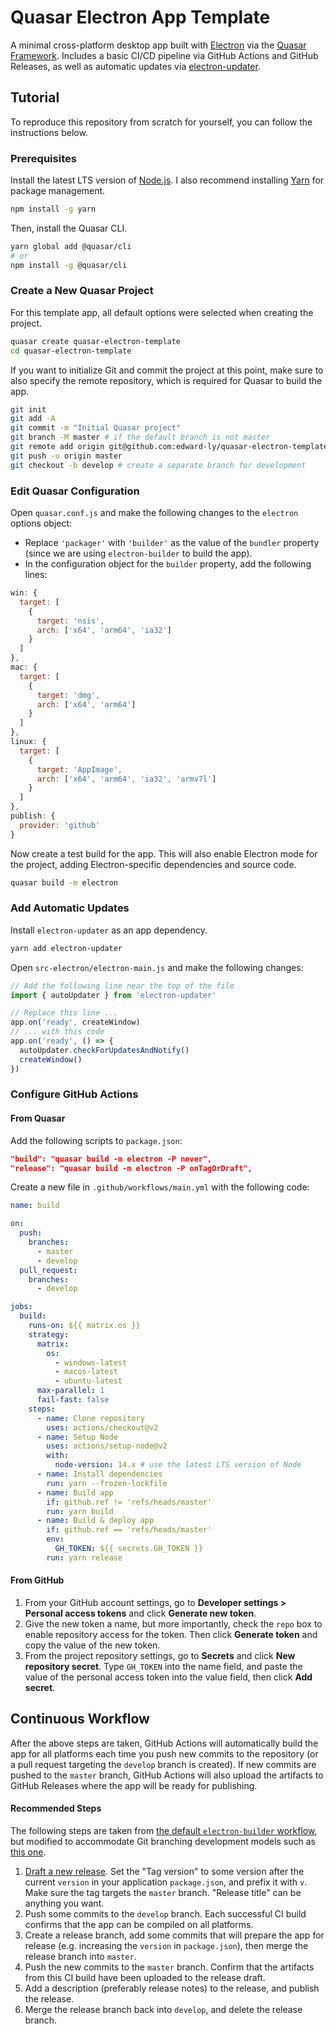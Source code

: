 # Quasar Electron App Template

A minimal cross-platform desktop app built with [Electron](https://www.electronjs.org/) via the [Quasar Framework](https://quasar.dev/).
Includes a basic CI/CD pipeline via GitHub Actions and GitHub Releases, as well as automatic updates via [electron-updater](https://yarn.pm/electron-updater).

## Tutorial

To reproduce this repository from scratch for yourself, you can follow the instructions below.

### Prerequisites

Install the latest LTS version of [Node.js](https://nodejs.org/en/).
I also recommend installing [Yarn](https://yarnpkg.com/) for package management.

```bash
npm install -g yarn
```

Then, install the Quasar CLI.

```bash
yarn global add @quasar/cli
# or
npm install -g @quasar/cli
```

### Create a New Quasar Project

For this template app, all default options were selected when creating the project.

```bash
quasar create quasar-electron-template
cd quasar-electron-template
```

If you want to initialize Git and commit the project at this point, make sure to also specify the remote repository, which is required for Quasar to build the app.

```bash
git init
git add -A
git commit -m "Initial Quasar project"
git branch -M master # if the default branch is not master
git remote add origin git@github.com:edward-ly/quasar-electron-template.git # required
git push -u origin master
git checkout -b develop # create a separate branch for development
```

### Edit Quasar Configuration

Open `quasar.conf.js` and make the following changes to the `electron` options object:

-   Replace `'packager'` with `'builder'` as the value of the `bundler` property (since we are using `electron-builder` to build the app).
-   In the configuration object for the `builder` property, add the following lines:

```js
win: {
  target: [
    {
      target: 'nsis',
      arch: ['x64', 'arm64', 'ia32']
    }
  ]
},
mac: {
  target: [
    {
      target: 'dmg',
      arch: ['x64', 'arm64']
    }
  ]
},
linux: {
  target: [
    {
      target: 'AppImage',
      arch: ['x64', 'arm64', 'ia32', 'armv7l']
    }
  ]
},
publish: {
  provider: 'github'
}
```

Now create a test build for the app.
This will also enable Electron mode for the project, adding Electron-specific dependencies and source code.

```bash
quasar build -m electron
```

### Add Automatic Updates

Install `electron-updater` as an app dependency.

```bash
yarn add electron-updater
```

Open `src-electron/electron-main.js` and make the following changes:

```js
// Add the following line near the top of the file
import { autoUpdater } from 'electron-updater'

// Replace this line ...
app.on('ready', createWindow)
// ... with this code
app.on('ready', () => {
  autoUpdater.checkForUpdatesAndNotify()
  createWindow()
})
```

### Configure GitHub Actions

#### From Quasar

Add the following scripts to `package.json`:

```json
"build": "quasar build -m electron -P never",
"release": "quasar build -m electron -P onTagOrDraft",
```

Create a new file in `.github/workflows/main.yml` with the following code:

```yml
name: build

on:
  push:
    branches:
      - master
      - develop
  pull_request:
    branches:
      - develop

jobs:
  build:
    runs-on: ${{ matrix.os }}
    strategy:
      matrix:
        os:
          - windows-latest
          - macos-latest
          - ubuntu-latest
      max-parallel: 1
      fail-fast: false
    steps:
      - name: Clone repository
        uses: actions/checkout@v2
      - name: Setup Node
        uses: actions/setup-node@v2
        with:
          node-version: 14.x # use the latest LTS version of Node
      - name: Install dependencies
        run: yarn --frozen-lockfile
      - name: Build app
        if: github.ref != 'refs/heads/master'
        run: yarn build
      - name: Build & deploy app
        if: github.ref == 'refs/heads/master'
        env:
          GH_TOKEN: ${{ secrets.GH_TOKEN }}
        run: yarn release
```

#### From GitHub

1.  From your GitHub account settings, go to **Developer settings > Personal access tokens** and click **Generate new token**.
2.  Give the new token a name, but more importantly, check the `repo` box to enable repository access for the token.
    Then click **Generate token** and copy the value of the new token.
3.  From the project repository settings, go to **Secrets** and click **New repository secret**.
    Type `GH_TOKEN` into the name field, and paste the value of the personal access token into the value field, then click **Add secret**.

## Continuous Workflow

After the above steps are taken, GitHub Actions will automatically build the app for all platforms each time you push new commits to the repository (or a pull request targeting the `develop` branch is created).
If new commits are pushed to the `master` branch, GitHub Actions will also upload the artifacts to GitHub Releases where the app will be ready for publishing.

#### Recommended Steps

The following steps are taken from [the default `electron-builder` workflow](https://www.electron.build/configuration/publish#recommended-github-releases-workflow), but modified to accommodate Git branching development models such as [this one](https://nvie.com/posts/a-successful-git-branching-model/).

1.  [Draft a new release](https://help.github.com/articles/creating-releases/).
    Set the "Tag version" to some version after the current `version` in your application `package.json`, and prefix it with `v`.
    Make sure the tag targets the `master` branch.
    "Release title" can be anything you want.
2.  Push some commits to the `develop` branch.
    Each successful CI build confirms that the app can be compiled on all platforms.
3.  Create a release branch, add some commits that will prepare the app for release (e.g. increasing the `version` in `package.json`), then merge the release branch into `master`.
4.  Push the new commits to the `master` branch.
    Confirm that the artifacts from this CI build have been uploaded to the release draft.
4.  Add a description (preferably release notes) to the release, and publish the release.
5.  Merge the release branch back into `develop`, and delete the release branch.
